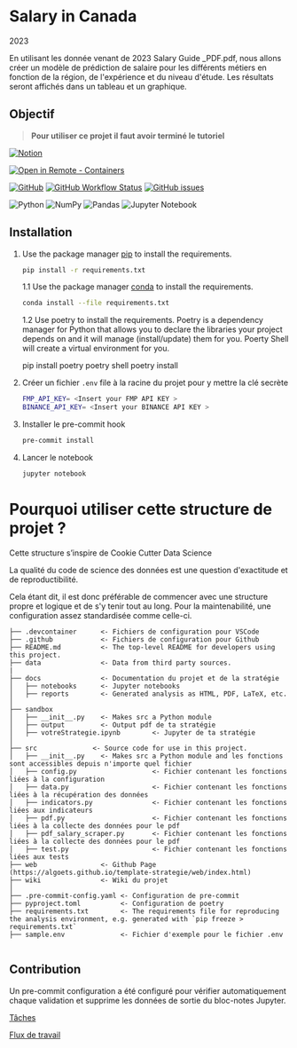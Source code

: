 # Salary in Canada

2023

En utilisant les donnée venant de 2023 Salary Guide _PDF.pdf, nous allons créer un modèle de prédiction de salaire pour les différents métiers en fonction de la région, de l'expérience et du niveau d'étude. Les résultats seront affichés dans un tableau et un graphique.



## Objectif

> **Pour utiliser ce projet il faut avoir terminé le tutoriel**

[![Notion](https://img.shields.io/badge/Notion-%23000000.svg?style=for-the-badge&logo=notion&logoColor=white)](https://www.notion.so/Wiki-strat-gie-a97dbdf253304bbc83aab440ee57708d)

[
    ![Open in Remote - Containers](https://img.shields.io/static/v1?label=Remote%20-%20Containers&message=Open&color=blue&logo=visualstudiocode)
](https://vscode.dev/redirect?url=vscode://ms-vscode-remote.remote-containers/cloneInVolume?url=https://github.com/godatadriven/python-devcontainer-template)


[![GitHub](https://img.shields.io/github/license/godatadriven/python-devcontainer-template?style=for-the-badge)](LICENSE.md)
[![GitHub Workflow Status](https://img.shields.io/github/workflow/status/godatadriven/python-devcontainer-template/CI?style=for-the-badge)]()
[![GitHub issues](https://img.shields.io/github/issues/godatadriven/python-devcontainer-template?style=for-the-badge)]()

![Python](https://img.shields.io/badge/python-3670A0?style=for-the-badge&logo=python&logoColor=ffdd54)
![NumPy](https://img.shields.io/badge/numpy-%23013243.svg?style=for-the-badge&logo=numpy&logoColor=white)
![Pandas](https://img.shields.io/badge/pandas-%23150458.svg?style=for-the-badge&logo=pandas&logoColor=white)
![Jupyter Notebook](https://img.shields.io/badge/jupyter-%23FA0F00.svg?style=for-the-badge&logo=jupyter&logoColor=white)

## Installation

1. Use the package manager [pip](https://pip.pypa.io/en/stable/) to install the requirements.

   ```bash
   pip install -r requirements.txt
   ```

   1.1 Use the package manager [conda](https://docs.conda.io/en/latest/) to install the requirements.

   ```bash
   conda install --file requirements.txt
   ```

   1.2 Use poetry to install the requirements. Poetry is a dependency manager for Python that allows you to declare the libraries your project depends on and it will manage (install/update) them for you. Poerty Shell will create a virtual environment for you.

   pip install poetry
   poetry shell
   poetry install
2. Créer un fichier `.env` file à la racine du projet pour y mettre la clé secrète

   ```bash
   FMP_API_KEY= <Insert your FMP API KEY >
   BINANCE_API_KEY= <Insert your BINANCE API KEY >
   ```
3. Installer le pre-commit hook

   ```bash
   pre-commit install
   ```
4. Lancer le notebook

   ```bash
   jupyter notebook
   ```

# Pourquoi utiliser cette structure de projet ?

Cette structure s’inspire de Cookie Cutter Data Science

La qualité du code de science des données est une question d'exactitude et de reproductibilité.

Cela étant dit, il est donc préférable de commencer avec une structure propre et logique et de s'y tenir tout au long. Pour la maintenabilité, une configuration assez standardisée comme celle-ci.

```
├── .devcontainer      <- Fichiers de configuration pour VSCode
├── .github            <- Fichiers de configuration pour Github
├── README.md          <- The top-level README for developers using this project.
├── data               <- Data from third party sources.
|
├── docs               <- Documentation du projet et de la stratégie
│   ├── notebooks      <- Jupyter notebooks
│   ├── reports        <- Generated analysis as HTML, PDF, LaTeX, etc.
│
├── sandbox
│   ├── __init__.py    <- Makes src a Python module
│   ├── output         <- Output pdf de ta stratégie
│   ├── votreStrategie.ipynb        <- Jupyter de ta stratégie
│
├── src              <- Source code for use in this project.
│   ├── __init__.py    <- Makes src a Python module and les fonctions sont accessibles depuis n'importe quel fichier
│   ├── config.py                   <- Fichier contenant les fonctions liées à la configuration
│   ├── data.py                     <- Fichier contenant les fonctions liées à la récupération des données
│   ├── indicators.py               <- Fichier contenant les fonctions liées aux indicateurs
│   ├── pdf.py                      <- Fichier contenant les fonctions liées à la collecte des données pour le pdf
│   ├── pdf_salary_scraper.py       <- Fichier contenant les fonctions liées à la collecte des données pour le pdf
│   ├── test.py                     <- Fichier contenant les fonctions liées aux tests
├── web                <- Github Page (https://algoets.github.io/template-strategie/web/index.html)
├── wiki               <- Wiki du projet
│
├── .pre-commit-config.yaml <- Configuration de pre-commit
├── pyproject.toml          <- Configuration de poetry
├── requirements.txt        <- The requirements file for reproducing the analysis environment, e.g. generated with `pip freeze > requirements.txt`
├── sample.env              <- Fichier d'exemple pour le fichier .env


```

## Contribution

Un pre-commit configuration a été configuré pour vérifier automatiquement chaque validation et supprime les données de sortie du bloc-notes Jupyter.

[Tâches](wiki/issues.md)

[Flux de travail](wiki/workflow.md)
